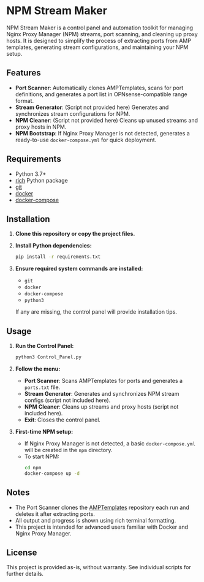 # NPM Stream Maker

NPM Stream Maker is a control panel and automation toolkit for managing Nginx Proxy Manager (NPM) streams, port scanning, and cleaning up proxy hosts. It is designed to simplify the process of extracting ports from AMP templates, generating stream configurations, and maintaining your NPM setup.

## Features

- **Port Scanner**: Automatically clones AMPTemplates, scans for port definitions, and generates a port list in OPNsense-compatible range format.
- **Stream Generator**: (Script not provided here) Generates and synchronizes stream configurations for NPM.
- **NPM Cleaner**: (Script not provided here) Cleans up unused streams and proxy hosts in NPM.
- **NPM Bootstrap**: If Nginx Proxy Manager is not detected, generates a ready-to-use `docker-compose.yml` for quick deployment.

## Requirements

- Python 3.7+
- [rich](https://pypi.org/project/rich/) Python package
- [git](https://git-scm.com/)
- [docker](https://www.docker.com/)
- [docker-compose](https://docs.docker.com/compose/)

## Installation

1. **Clone this repository or copy the project files.**

2. **Install Python dependencies:**
   ```bash
   pip install -r requirements.txt
   ```

3. **Ensure required system commands are installed:**
   - `git`
   - `docker`
   - `docker-compose`
   - `python3`

   If any are missing, the control panel will provide installation tips.

## Usage

1. **Run the Control Panel:**
   ```bash
   python3 Control_Panel.py
   ```

2. **Follow the menu:**
   - **Port Scanner**: Scans AMPTemplates for ports and generates a `ports.txt` file.
   - **Stream Generator**: Generates and synchronizes NPM stream configs (script not included here).
   - **NPM Cleaner**: Cleans up streams and proxy hosts (script not included here).
   - **Exit**: Closes the control panel.

3. **First-time NPM setup:**
   - If Nginx Proxy Manager is not detected, a basic `docker-compose.yml` will be created in the `npm` directory.
   - To start NPM:
     ```bash
     cd npm
     docker-compose up -d
     ```

## Notes

- The Port Scanner clones the [AMPTemplates](https://github.com/CubeCoders/AMPTemplates) repository each run and deletes it after extracting ports.
- All output and progress is shown using rich terminal formatting.
- This project is intended for advanced users familiar with Docker and Nginx Proxy Manager.

## License

This project is provided as-is, without warranty. See individual scripts for further details.
